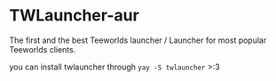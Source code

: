 # TWLauncher-aur
The first and the best Teeworlds launcher / Launcher for most popular Teeworlds clients. 

you can install twlauncher through `yay -S twlauncher` >:3
